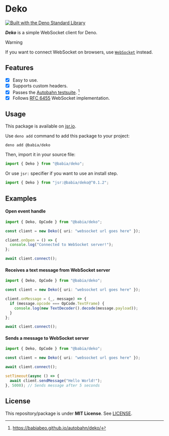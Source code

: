 # Deko

[![Built with the Deno Standard Library](https://raw.githubusercontent.com/denoland/deno_std/main/badge.svg)](https://deno.land/std)

**_Deko_** is a simple WebSocket client for Deno.

> [!WARNING]
> If you want to connect WebSocket on browsers, use
> [`WebSocket`](https://developer.mozilla.org/en-US/docs/Web/API/WebSocket)
> instead.

## Features

- [x] Easy to use.
- [x] Supports custom headers.
- [x] Passes the
      [Autobahn testsuite](https://github.com/crossbario/autobahn-testsuite). [^report]
- [x] Follows [RFC 6455](https://datatracker.ietf.org/doc/html/rfc6455)
      WebSocket implementation.

## Usage

This package is available on [jsr.io](https://jsr.io).

Use `deno add` command to add this package to your project:

```
deno add @babia/deko
```

Then, import it in your source file:

```ts
import { Deko } from "@babia/deko";
```

Or use `jsr:` specifier if you want to use an install step.

```ts
import { Deko } from "jsr:@babia/deko@^0.1.2";
```

## Examples

#### Open event handle

```ts
import { Deko, OpCode } from "@babia/deko";

const client = new Deko({ uri: "websocket url goes here" });

client.onOpen = () => {
  console.log("Connected to WebSocket server!");
};

await client.connect();
```

#### Receives a text message from WebSocket server

```ts
import { Deko, OpCode } from "@babia/deko";

const client = new Deko({ uri: "websocket url goes here" });

client.onMessage = (_, message) => {
  if (message.opcode === OpCode.TextFrame) {
    console.log(new TextDecoder().decode(message.payload));
  }
};

await client.connect();
```

#### Sends a message to WebSocket server

```ts
import { Deko, OpCode } from "@babia/deko";

const client = new Deko({ uri: "websocket url goes here" });

await client.connect();

setTimeout(async () => {
  await client.sendMessage("Hello World!");
}, 5000); // Sends message after 5 seconds
```

## License

This repository/package is under **MIT License**. See [LICENSE](./LICENSE).

[^report]: https://babiabeo.github.io/autobahn/deko/
